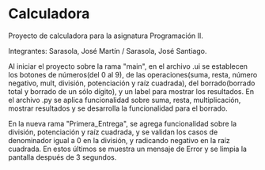 # Calculadora

Proyecto de calculadora para la asignatura Programación II.

Integrantes: Sarasola, José Martín / Sarasola, José Santiago.

Al iniciar el proyecto sobre la rama "main", en el archivo .ui se establecen los botones de números(del 0 al 9), de las operaciones(suma, resta, número negativo, mult, división, potenciación y raíz cuadrada), del borrado(borrado total y borrado de un sólo dígito), y un label para mostrar los resultados. En el archivo .py se aplica funcionalidad sobre suma, resta, multiplicación, mostrar resultados y se desarrolla la funcionalidad para el borrado.

En la nueva rama "Primera_Entrega", se agrega funcionalidad sobre la división, potenciación y raíz cuadrada, y se validan los casos de denominador igual a 0 en la división, y radicando negativo en la raíz cuadrada. En estos últimos se muestra un mensaje de Error y se limpia la pantalla después de 3 segundos.
